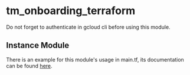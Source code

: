 # tm_onboarding_terraform

Do not forget to authenticate in gcloud cli before using this module.

## Instance Module

There is an example for this module's usage in main.tf, its documentation can be found [here](./modules/instance/README.md).